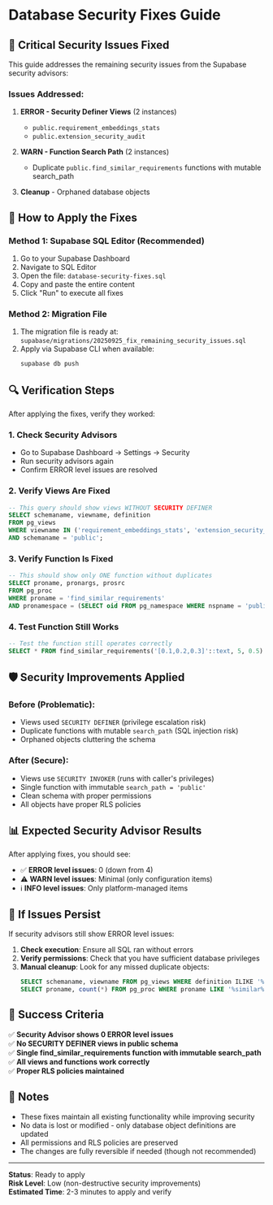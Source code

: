 # Database Security Fixes Guide

## 🚨 Critical Security Issues Fixed

This guide addresses the remaining security issues from the Supabase security advisors:

### Issues Addressed:
1. **ERROR - Security Definer Views** (2 instances)
   - `public.requirement_embeddings_stats`
   - `public.extension_security_audit`

2. **WARN - Function Search Path** (2 instances)
   - Duplicate `public.find_similar_requirements` functions with mutable search_path

3. **Cleanup** - Orphaned database objects

## 🔧 How to Apply the Fixes

### Method 1: Supabase SQL Editor (Recommended)
1. Go to your Supabase Dashboard
2. Navigate to SQL Editor
3. Open the file: `database-security-fixes.sql`
4. Copy and paste the entire content
5. Click "Run" to execute all fixes

### Method 2: Migration File
1. The migration file is ready at: `supabase/migrations/20250925_fix_remaining_security_issues.sql`
2. Apply via Supabase CLI when available:
   ```bash
   supabase db push
   ```

## 🔍 Verification Steps

After applying the fixes, verify they worked:

### 1. Check Security Advisors
- Go to Supabase Dashboard → Settings → Security
- Run security advisors again
- Confirm ERROR level issues are resolved

### 2. Verify Views Are Fixed
```sql
-- This query should show views WITHOUT SECURITY DEFINER
SELECT schemaname, viewname, definition 
FROM pg_views 
WHERE viewname IN ('requirement_embeddings_stats', 'extension_security_audit')
AND schemaname = 'public';
```

### 3. Verify Function Is Fixed
```sql
-- This should show only ONE function without duplicates
SELECT proname, pronargs, prosrc 
FROM pg_proc 
WHERE proname = 'find_similar_requirements' 
AND pronamespace = (SELECT oid FROM pg_namespace WHERE nspname = 'public');
```

### 4. Test Function Still Works
```sql
-- Test the function still operates correctly
SELECT * FROM find_similar_requirements('[0.1,0.2,0.3]'::text, 5, 0.5) LIMIT 1;
```

## 🛡️ Security Improvements Applied

### Before (Problematic):
- Views used `SECURITY DEFINER` (privilege escalation risk)
- Duplicate functions with mutable `search_path` (SQL injection risk)
- Orphaned objects cluttering the schema

### After (Secure):
- Views use `SECURITY INVOKER` (runs with caller's privileges)
- Single function with immutable `search_path = 'public'`
- Clean schema with proper permissions
- All objects have proper RLS policies

## 📊 Expected Security Advisor Results

After applying fixes, you should see:
- ✅ **ERROR level issues**: 0 (down from 4)
- ⚠️ **WARN level issues**: Minimal (only configuration items)
- ℹ️ **INFO level issues**: Only platform-managed items

## 🚨 If Issues Persist

If security advisors still show ERROR level issues:

1. **Check execution**: Ensure all SQL ran without errors
2. **Verify permissions**: Check that you have sufficient database privileges
3. **Manual cleanup**: Look for any missed duplicate objects:
   ```sql
   SELECT schemaname, viewname FROM pg_views WHERE definition ILIKE '%security definer%';
   SELECT proname, count(*) FROM pg_proc WHERE proname LIKE '%similar%' GROUP BY proname HAVING count(*) > 1;
   ```

## 🎯 Success Criteria

✅ **Security Advisor shows 0 ERROR level issues**  
✅ **No SECURITY DEFINER views in public schema**  
✅ **Single find_similar_requirements function with immutable search_path**  
✅ **All views and functions work correctly**  
✅ **Proper RLS policies maintained**

## 📝 Notes

- These fixes maintain all existing functionality while improving security
- No data is lost or modified - only database object definitions are updated
- All permissions and RLS policies are preserved
- The changes are fully reversible if needed (though not recommended)

---

**Status**: Ready to apply  
**Risk Level**: Low (non-destructive security improvements)  
**Estimated Time**: 2-3 minutes to apply and verify